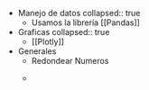 - Manejo de datos
  collapsed:: true
	- Usamos la librería [[Pandas]]
- Graficas 
  collapsed:: true
	- [[Plotly]]
- Generales
	- Redondear Numeros
	- ```python
	  ```